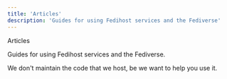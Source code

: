 ```yaml
---
title: 'Articles'
description: 'Guides for using Fedihost services and the Fediverse'
---
```

Articles


Guides for using Fedihost services and the Fediverse.

We don't maintain the code that we host, be we want to help you use it.